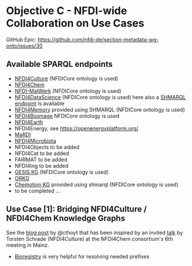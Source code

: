 # Objective C - NFDI-wide Collaboration on Use Cases

GitHub Epic: https://github.com/nfdi-de/section-metadata-wg-onto/issues/30

## Available SPARQL endpoints

- [NFDI4Culture](https://nfdi4culture.de/sparql) (NFDICore ontology is used)
- [NFDI4Chem](https://search.nfdi4chem.de/sparql)
- [NFDI-MatWerk](https://nfdi.fiz-karlsruhe.de/matwerk/shmarql/) (NFDICore
  ontology is used)
- [NFDI4DataScience](https://nfdi.fiz-karlsruhe.de/4ds/sparql) (NFDICore
  ontology is used) here also a
  [SHMARQL endpoint](https://nfdi.fiz-karlsruhe.de/4ds/shmarql) is available
- [NFDI4Memory](https://nfdi.fiz-karlsruhe.de/4memory/shmarql/) provided using
  SHMARQL (NFDICore ontology is used)
- [NFDI4Bioimage](https://kg.nfdi4bioimage.de/#/) NFDICore ontology is used
- [NFDI4Earth](https://sparql.knowledgehub.nfdi4earth.de/)
- NFDI4Energy, see https://openenergyplatform.org/
- [MaRDI](https://query.portal.mardi4nfdi.de/)
- [NFDI4Microbiota](https://nfdi4microbiota.de/services/sparql_query/)
- NFDI4Objects to be added
- NFDI4Cat to be added
- FAIRMAT to be added
- NFDI4Ing to be added
- [GESIS KG](https://data.gesis.org/gesiskg/sparql) (NFDICore ontology is used)
- [ORKG](https://orkg.org/triplestore)
- [Chemotion KG](https://ditrare.ise.fiz-karlsruhe.de/chemotion-kg/shmarql/)
  provided using shmarql (NFDICore ontology is used)
- to be completed ...

## Use Case [1]: Bridging NFDI4Culture / NFDI4Chem Knowledge Graphs

See the
[blog post](https://cthoyt.com/2025/10/07/bridging-culture-and-chemistry.html)
by @cthoyt that has been inspired by an invited
[talk](https://zenodo.org/records/17127336) by Torsten Schrade (NFDI4Culture) at
the NFDI4Chem consortium's 6th meeting in Mainz.

- [Bioregistry](https://bioregistry.io/) is very helpful for resolving needed
  prefixes
